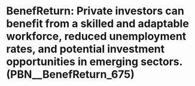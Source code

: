 # BenefReturn: __Private investors can benefit from a skilled and adaptable workforce, reduced unemployment rates, and potential investment opportunities in emerging sectors.__ (PBN__BenefReturn_675)


